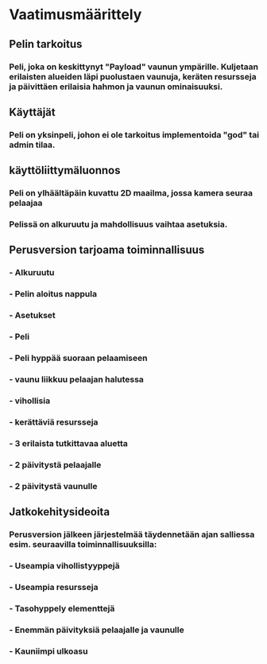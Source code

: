 # Vaatimusmäärittely
## Pelin tarkoitus
### Peli, joka on keskittynyt "Payload" vaunun ympärille. Kuljetaan erilaisten alueiden läpi puolustaen vaunuja, keräten resursseja ja päivittäen erilaisia hahmon ja vaunun ominaisuuksi.
## Käyttäjät
### Peli on yksinpeli, johon ei ole tarkoitus implementoida "god" tai admin tilaa.
## käyttöliittymäluonnos
### Peli on ylhäältäpäin kuvattu 2D maailma, jossa kamera seuraa pelaajaa
### Pelissä on alkuruutu ja mahdollisuus vaihtaa asetuksia.
## Perusversion tarjoama toiminnallisuus
### - Alkuruutu
###     - Pelin aloitus nappula
###   - Asetukset
### - Peli
###   - Peli hyppää suoraan pelaamiseen
###   - vaunu liikkuu pelaajan halutessa
###   - vihollisia
###   - kerättäviä resursseja
###   - 3 erilaista tutkittavaa aluetta
###   - 2 päivitystä pelaajalle
###   - 2 päivitystä vaunulle
## Jatkokehitysideoita
### Perusversion jälkeen järjestelmää täydennetään ajan salliessa esim. seuraavilla toiminnallisuuksilla:
### - Useampia vihollistyyppejä
### - Useampia resursseja
### - Tasohyppely elementtejä
### - Enemmän päivityksiä pelaajalle ja vaunulle
### - Kauniimpi ulkoasu
